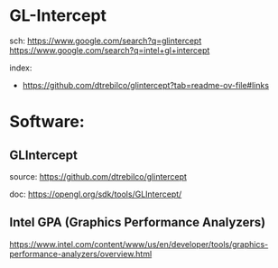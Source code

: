 # GL-Intercept
sch: https://www.google.com/search?q=glintercept https://www.google.com/search?q=intel+gl+intercept

index:
- https://github.com/dtrebilco/glintercept?tab=readme-ov-file#links

# Software:
## GLIntercept
source: https://github.com/dtrebilco/glintercept

doc: https://opengl.org/sdk/tools/GLIntercept/

## Intel GPA (Graphics Performance Analyzers)
https://www.intel.com/content/www/us/en/developer/tools/graphics-performance-analyzers/overview.html
